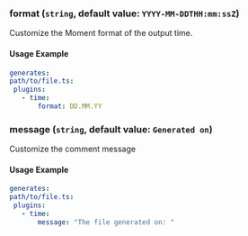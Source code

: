 
### format (`string`, default value: `YYYY-MM-DDTHH:mm:ssZ`)

Customize the Moment format of the output time.


#### Usage Example

```yml
generates:
path/to/file.ts:
 plugins:
   - time:
       format: DD.MM.YY
```

### message (`string`, default value: `Generated on`)

Customize the comment message


#### Usage Example

```yml
generates:
path/to/file.ts:
 plugins:
   - time:
       message: "The file generated on: "
```